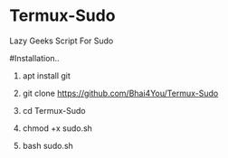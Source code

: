 # Termux-Sudo
Lazy Geeks Script For Sudo


#Installation..

1) apt install git


2) git clone https://github.com/Bhai4You/Termux-Sudo


3) cd Termux-Sudo


4) chmod +x sudo.sh


5) bash sudo.sh

